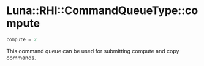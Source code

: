 # Luna::RHI::CommandQueueType::compute

```c++
compute = 2
```

This command queue can be used for submitting compute and copy commands. 


